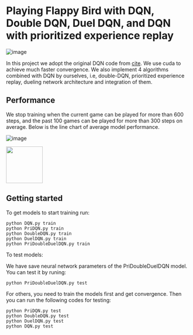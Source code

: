 # Playing Flappy Bird with DQN, Double DQN, Duel DQN, and DQN with prioritized experience replay
![image](https://github.com/AlbertSun0930/Playing-Flappy-Bird-with-DQN-Double-DQN-Duel-DQN-and-DQN-with-prioritized-experience-replay/blob/main/duration/GIF%202023-5-2%2017-13-46.gif)


In this project we adopt the original DQN code from [cite](https://github.com/hardlyrichie/pytorch-flappy-bird). We use cuda to achieve much faster convergence.   We also implement 4 algorithms combined with DQN by ourselves, i.e, double-DQN, prioritized experience replay, dueling network architecture and integration of them.  


Performance
--------------------------------
We stop training when the current game can be played for more than 600 steps, and the past 100 games can be played for more than 300 steps on average. Below is the line chart of average model performance.

![image](https://github.com/AlbertSun0930/Playing-Flappy-Bird-with-DQN-and-improvements/blob/main/duration/comprison%20of%20algorithms.png)

<img src="https://github.com/AlbertSun0930/Playing-Flappy-Bird-with-DQN-and-improvements/blob/main/duration/comprison%20of%20algorithms.png" width="100px">


Getting started
--------------------------------

To get models to start training run:

```
python DQN.py train
python PriDQN.py train
python DoubleDQN.py train
python DuelDQN.py train
python PriDoubleDuelDQN.py train
```

To test models:

We have save neural network parameters of the PriDoubleDuelDQN model. You can test it by runing:  
```
python PriDoubleDuelDQN.py test
```

For others, you need to train the models first and get convergence. Then you can run the following codes for testing:
```
python PriDQN.py test
python DoubleDQN.py test
python DuelDQN.py test
python DQN.py test
```
